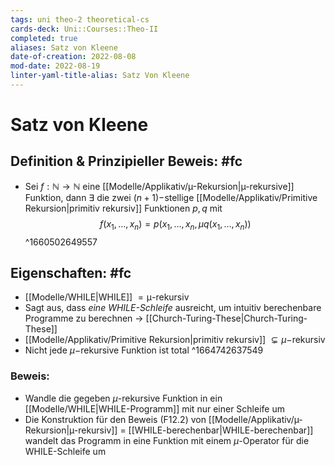 ```yaml
---
tags: uni theo-2 theoretical-cs
cards-deck: Uni::Courses::Theo-II
completed: true
aliases: Satz von Kleene
date-of-creation: 2022-08-08
mod-date: 2022-08-19
linter-yaml-title-alias: Satz Von Kleene
---
```


# Satz von Kleene

## Definition & Prinzipieller Beweis: #fc
- Sei $f:\mathbb{N}\rightarrow\mathbb{N}$ eine [[Modelle/Applikativ/µ-Rekursion|µ-rekursive]] Funktion, dann $\exists$ die zwei $(n+1)-$stellige
 [[Modelle/Applikativ/Primitive Rekursion|primitiv rekursiv]] Funktionen $p,q$ mit $$f(x_1,\dots,x_n)=p(x_1,\dots,x_n,\mu q(x_1,\dots,x_n))$$
^1660502649557

## Eigenschaften: #fc
- [[Modelle/WHILE|WHILE]] $=\text{μ-rekursiv}$
- Sagt aus, dass *eine WHILE-Schleife* ausreicht, um intuitiv berechenbare Programme zu berechnen
	→ [[Church-Turing-These|Church-Turing-These]]
- [[Modelle/Applikativ/Primitive Rekursion|primitiv rekursiv]] $\subsetneq\mu-$rekursiv
- Nicht jede $\mu-$rekursive Funktion ist total
^1664742637549

### Beweis:
- Wandle die gegeben $\mu$-rekursive Funktion in ein [[Modelle/WHILE|WHILE-Programm]] mit nur einer Schleife um
- Die Konstruktion für den Beweis (F12.2) von [[Modelle/Applikativ/µ-Rekursion|µ-rekursiv]] = [[WHILE-berechenbar|WHILE-berechenbar]] wandelt das Programm in eine Funktion mit einem $\mu$-Operator für die WHILE-Schleife um
